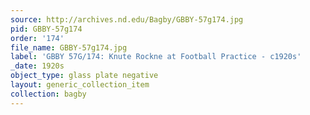 ```yaml
---
source: http://archives.nd.edu/Bagby/GBBY-57g174.jpg
pid: GBBY-57g174
order: '174'
file_name: GBBY-57g174.jpg
label: 'GBBY 57G/174: Knute Rockne at Football Practice - c1920s'
_date: 1920s
object_type: glass plate negative
layout: generic_collection_item
collection: bagby
---
```

